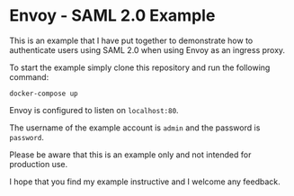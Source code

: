 # Envoy - SAML 2.0 Example

This is an example that I have put together to demonstrate how to authenticate
users using SAML 2.0 when using Envoy as an ingress proxy.

To start the example simply clone this repository and run the following command:
```
docker-compose up
```

Envoy is configured to listen on ```localhost:80```.

The username of the example account is ```admin``` and the password is ```password```.

Please be aware that this is an example only and not intended for production use.

I hope that you find my example instructive and I welcome any feedback.
